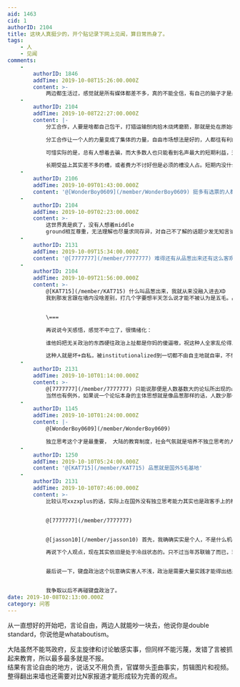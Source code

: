 ```yaml
---
aid: 1463
cid: 1
authorID: 2104
title: 这块人真挺少的，开个贴记录下网上见闻，算日常热身了。
tags:
    - 人
    - 见闻
comments:
    -
        authorID: 1846
        addTime: 2019-10-08T15:26:00.000Z
        content: >-
            两边都生活过，感觉就是所有媒体都差不多，真的不能全信，有自己的脑子才是最重要的。不管是在中国还是香港还是英美法德，只要没有自己的脑子，不自己独立思考，再有激情也不过就是政客的棋子罢了。
    -
        authorID: 2104
        addTime: 2019-10-08T22:27:00.000Z
        content: |-
            分工合作，人要是啥都自己包干，打猎运输刨肉拾木烧烤磨箭，那就是处在原始社会。

            分工合作让一个人的力量变成了集体的力量，自由市场想法是好的，人都往有利的地方使劲，所有槽自然而然就占满了。

            可惜实际的是，总有人想着去骗，而大多数人也只能看到名声最大的短期利益，这会导致内卷，失败了就成泡沫化。

            长期受益上其实差不多的槽，或者费力不讨好但是必须的槽没人占。短期内没什么事，但一段时间后资源循环就会出现畸形，对某些资源产生依赖。
    -
        authorID: 2106
        addTime: 2019-10-09T01:43:00.000Z
        content: '@[WonderBoy0609](/member/WonderBoy0609) 挺多有选票的人都挺蠢的'
    -
        authorID: 2104
        addTime: 2019-10-09T02:23:00.000Z
        content: >-
            这世界真是疯了，没有人想着middle
            ground相互尊重，无法理解也尽量求同存异，对自己不了解的话题少发无知言论，对自己说出的话认真负责。
    -
        authorID: 2131
        addTime: 2019-10-09T15:34:00.000Z
        content: '@[7777777](/member/7777777) 难得还有从品葱出来还有这么客观且中立的，品葱逛了一会我觉得完全就是一言堂'
    -
        authorID: 2104
        addTime: 2019-10-09T21:56:00.000Z
        content: >-
            @[KAT715](/member/KAT715) 什么叫品葱出来，我就从来没融入进去XD
            我到那发言跟在墙内没啥差别，打几个字要想半天怎么说才能不被认为是五毛。品葱只是一种声音，而且越来越极端，自己高声望老用户都挤跑了好几个，过于注重意识形态和键政，感觉他路越走越窄了。


            \===  

            再说说今天感悟，感觉不中立了，很情绪化：  

            谁他妈把无关政治的东西硬往政治上扯都是你妈的傻逼嗷，祝这种人全家乱伦得上急性梅毒死绝，操你妈的。  

            这种人就是坏+自私，被institutionalized到一切都不由自主地就自审，不懂什么叫享乐，忘记什么是活着。
    -
        authorID: 2131
        addTime: 2019-10-10T01:14:00.000Z
        content: >-
            @[7777777](/member/7777777) 只能说那便是人数基数大的论坛所出现的必然问题
            当然也有例外，如果说一个论坛本身的主体思想就是像品葱那样的话，人数少那也只是一群少数人的一言堂
    -
        authorID: 1145
        addTime: 2019-10-10T01:24:00.000Z
        content: |-
            @[WonderBoy0609](/member/WonderBoy0609)

            独立思考这个才是最重要， 大陆的教育制度，社会气氛就是培养不独立思考的人，老大哥说什么，你就跟着说什么做什么， 培养一堆没脑的丧尸粉红
    -
        authorID: 1250
        addTime: 2019-10-10T05:24:00.000Z
        content: '@[KAT715](/member/KAT715) 品葱就是国外5毛基地'
    -
        authorID: 2131
        addTime: 2019-10-10T07:46:00.000Z
        content: >-
            比较认可xxzxplus的话，实际上在国外没有独立思考能力其实也是政客手上的棋子；彼此彼此罢了。


            @[7777777](/member/7777777)


            @[jasson10](/member/jasson10) 首先，我确确实实是个人，不是什么机器人。  

            再说下个人观点，现在其实依旧是处于冷战状态的。只不过当年苏联输了而已，现在美国把对手换成了中国，依旧是两个意识形态的激烈碰撞。11年的时候，茉莉花颜色革命失败了，现在就是看党和国家能不能撑过这一次贸易战（或者金融战）了。


            最后说一下，键盘政治这个玩意确实害人不浅，政治是需要大量实践才能得出结果的，现在两种意识形态的对碰我等屁民看看就行了，还不如多想想怎么多赚钱，提升个人素质和修养；朝代更迭之后依旧是兴百姓苦，亡百姓苦的情况，我们就是这样不断轮回。


            我争取以后不再碰键盘政治了。
date: 2019-10-08T02:13:00.000Z
category: 问答
---
```


从一直想好的开始吧，言论自由，两边人就能吵一块去，他说你是double standard，你说他是whataboutism。

大陆虽然不能骂政府，反主旋律和讨论敏感实事，但同样不能污蔑，发错了言被抓起来教育，所以最多最多就是不报。  
结果有言论自由的地方，说话又不用负责，官媒带头歪曲事实，剪辑图片和视频。整得翻出来墙也还需要对比N家报道才能形成较为完善的观点。
